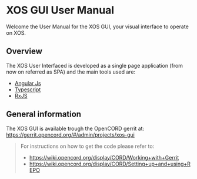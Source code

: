 # XOS GUI User Manual

Welcome the User Manual for the XOS GUI, your visual interface to operate on XOS.

## Overview
The XOS User Interfaced is developed as a single page application (from now on referred as SPA) 
and the main tools used are:
 - [Angular Js](https://angularjs.org/)
 - [Typescript](https://www.typescriptlang.org/)
 - [RxJS](http://reactivex.io/rxjs/)
 
## General information

The XOS GUI is available trough the OpenCORD gerrit at: https://gerrit.opencord.org/#/admin/projects/xos-gui

> For instructions on how to get the code please refer to:
> - https://wiki.opencord.org/display/CORD/Working+with+Gerrit
> - https://wiki.opencord.org/display/CORD/Setting+up+and+using+REPO
